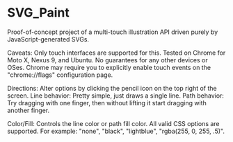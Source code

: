 # SVG_Paint
Proof-of-concept project of a multi-touch illustration API driven purely by JavaScript-generated SVGs.

Caveats:
Only touch interfaces are supported for this.
Tested on Chrome for Moto X, Nexus 9, and Ubuntu. No guarantees for any other devices or OSes.
Chrome may require you to explicitly enable touch events on the "chrome://flags" configuration page.

Directions:
Alter options by clicking the pencil icon on the top right of the screen.
Line behavior: Pretty simple, just draws a single line.
Path behavior: Try dragging with one finger, then without lifting it start dragging with another finger.

Color/Fill: Controls the line color or path fill color. All valid CSS options are supported. For example: "none", "black", "lightblue", "rgba(255, 0, 255, .5)".
